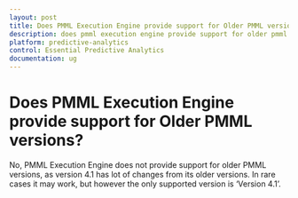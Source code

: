 ```yaml
---
layout: post
title: Does PMML Execution Engine provide support for Older PMML versions | PMML Execution Engine | Predictive Analytics | Syncfusion
description: does pmml execution engine provide support for older pmml versions?
platform: predictive-analytics
control: Essential Predictive Analytics
documentation: ug
---
```


# Does PMML Execution Engine provide support for Older PMML versions?

No, PMML Execution Engine does not provide support for older PMML versions, as version 4.1 has lot of changes from its older versions. In rare cases it may work, but however the only supported version is ‘Version 4.1’.

